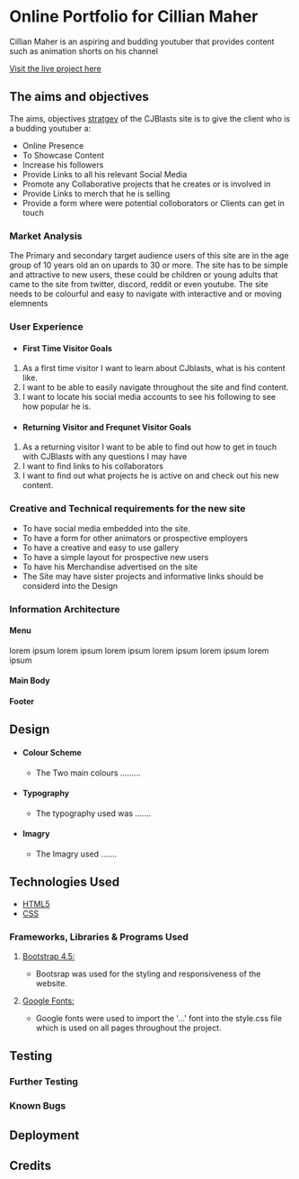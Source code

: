 # Online Portfolio for Cillian Maher

Cillian Maher is an aspiring and budding youtuber that provides content such as animation shorts on his channel

[Visit the live project here](http://.......)

## The aims and objectives

The aims, objectives [stratgey](https://ibb.co/Xz8LY6Q) of the CJBlasts site is to give the client who is a budding youtuber a:

- Online Presence
- To Showcase Content
- Increase his followers
- Provide Links to all his relevant Social Media
- Promote any Collaborative projects that he creates or is involved in
- Provide Links to merch that he is selling
- Provide a form where were potential colloborators or Clients can get in touch

### Market Analysis

The Primary and secondary target audience users of this site are in the age group of 10 years old an on upards to 30
or more. The site has to be simple and attractive to new users, these could be children or young adults that came to the site from
twitter, discord, reddit or even youtube.
The site needs to be colourful and easy to navigate with interactive and or moving elemnents

### User Experience

 - #### First Time Visitor Goals

1. As a first time visitor I want to learn about CJblasts, what is his content like.
2. I want to be able to easily navigate throughout the site and find content.
3. I want to locate his social media accounts to see his following to see how popular he is.

- #### Returning Visitor and Frequnet Visitor Goals 

1. As a returning visitor I want to be able to find out how to get in touch with CJBlasts with any questions I may have
2. I want to find links to his collaborators
3. I want to find out what projects he is active on and check out his new content.

### Creative and Technical requirements for the new site

 - To have social media embedded into the site.
 - To have a form for other animators or prospective employers 
 - To have a creative and easy to use gallery
 - To have a simple layout for prospective new users
 - To have his Merchandise advertised on the site
 - The Site may have sister projects and informative links should be considerd into the Design

 ### Information Architecture

 #### Menu
 lorem ipsum lorem ipsum lorem ipsum lorem ipsum lorem ipsum lorem ipsum

 #### Main Body

 #### Footer

## Design

- #### Colour Scheme
  - The Two main colours .........
- #### Typography
  - The typography used was .......
- #### Imagry
  - The Imagry used .......

## Technologies Used

- [HTML5](https://en.wikipedia.org/wiki/HTML5)
- [CSS](https://en.wikipedia.org/wiki/CSS)

### Frameworks, Libraries & Programs Used

1.  [Bootstrap 4.5:](https://getbootstrap.com/)

    - Bootsrap was used for the styling and responsiveness of the website.

1.  [Google Fonts:](https://fonts.google.com/)
    - Google fonts were used to import the '...' font into the style.css file which is used on all pages throughout the project.

## Testing

### Further Testing

### Known Bugs

## Deployment

## Credits
